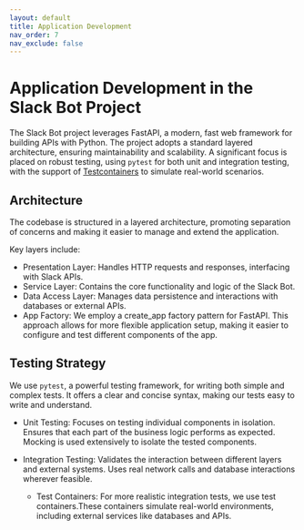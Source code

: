 ```yaml
---
layout: default
title: Application Development
nav_order: 7
nav_exclude: false
---
```


# Application Development in the Slack Bot Project

The Slack Bot project leverages FastAPI, a modern, fast web framework for building APIs with Python. The project adopts a standard layered architecture, ensuring maintainability and scalability. A significant focus is placed on robust testing, using `pytest` for both unit and integration testing, with the support of <a href="https://testcontainers.com" target="_blank">Testcontainers</a> to simulate real-world scenarios.

## Architecture

The codebase is structured in a layered architecture, promoting separation of concerns and making it easier to manage and extend the application.

Key layers include:

- Presentation Layer: Handles HTTP requests and responses, interfacing with Slack APIs.
- Service Layer: Contains the core functionality and logic of the Slack Bot.
- Data Access Layer: Manages data persistence and interactions with databases or external APIs.
- App Factory: We employ a create_app factory pattern for FastAPI. This approach allows for more flexible application setup, making it easier to configure and test different components of the app.

## Testing Strategy

We use `pytest`, a powerful testing framework, for writing both simple and complex tests. It offers a clear and concise syntax, making our tests easy to write and understand.

- Unit Testing: Focuses on testing individual components in isolation. Ensures that each part of the business logic performs as expected. Mocking is used extensively to isolate the tested components.

- Integration Testing: Validates the interaction between different layers and external systems.
Uses real network calls and database interactions wherever feasible.
  - Test Containers: For more realistic integration tests, we use test containers.These containers simulate real-world environments, including external services like databases and APIs.

